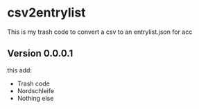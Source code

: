 # csv2entrylist
This is my trash code to convert a csv to an entrylist.json for acc

## Version 0.0.0.1
this add:
* Trash code
* Nordschleife
* Nothing else

